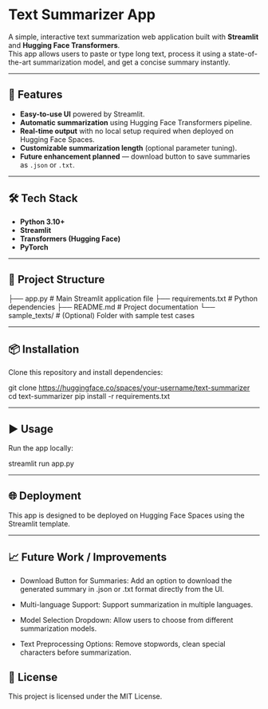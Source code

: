 # Text Summarizer App

A simple, interactive text summarization web application built with **Streamlit** and **Hugging Face Transformers**.  
This app allows users to paste or type long text, process it using a state-of-the-art summarization model, and get a concise summary instantly.

---

## 🚀 Features
- **Easy-to-use UI** powered by Streamlit.
- **Automatic summarization** using Hugging Face Transformers pipeline.
- **Real-time output** with no local setup required when deployed on Hugging Face Spaces.
- **Customizable summarization length** (optional parameter tuning).
- **Future enhancement planned** — download button to save summaries as `.json` or `.txt`.

---

## 🛠️ Tech Stack
- **Python 3.10+**
- **Streamlit**
- **Transformers (Hugging Face)**
- **PyTorch**

---

## 📂 Project Structure

├── app.py # Main Streamlit application file
├── requirements.txt # Python dependencies
├── README.md # Project documentation
└── sample_texts/ # (Optional) Folder with sample test cases


---

## 📦 Installation
Clone this repository and install dependencies:

git clone https://huggingface.co/spaces/your-username/text-summarizer
cd text-summarizer
pip install -r requirements.txt

---

##  ▶️ Usage
Run the app locally:

streamlit run app.py

---

## 🌐 Deployment
This app is designed to be deployed on Hugging Face Spaces using the Streamlit template.


---


## 📈 Future Work / Improvements
- Download Button for Summaries:
Add an option to download the generated summary in .json or .txt format directly from the UI.

- Multi-language Support:
Support summarization in multiple languages.

- Model Selection Dropdown:
Allow users to choose from different summarization models.

- Text Preprocessing Options:
Remove stopwords, clean special characters before summarization.


## 📜 License


This project is licensed under the MIT License.
